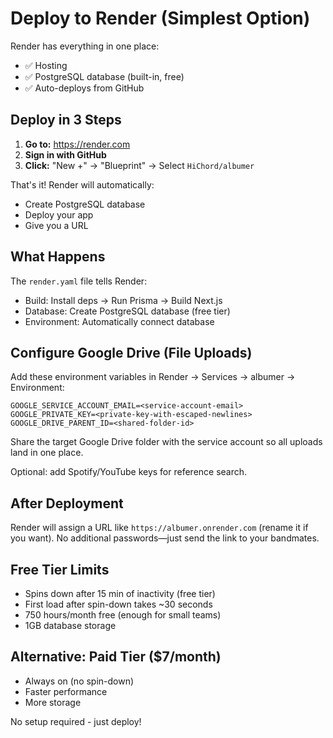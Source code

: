 # Deploy to Render (Simplest Option)

Render has everything in one place:
- ✅ Hosting
- ✅ PostgreSQL database (built-in, free)
- ✅ Auto-deploys from GitHub

## Deploy in 3 Steps

1. **Go to:** https://render.com
2. **Sign in with GitHub**
3. **Click:** "New +" → "Blueprint" → Select `HiChord/albumer`

That's it! Render will automatically:
- Create PostgreSQL database
- Deploy your app
- Give you a URL

## What Happens

The `render.yaml` file tells Render:
- Build: Install deps → Run Prisma → Build Next.js
- Database: Create PostgreSQL database (free tier)
- Environment: Automatically connect database

## Configure Google Drive (File Uploads)

Add these environment variables in Render → Services → albumer → Environment:

```
GOOGLE_SERVICE_ACCOUNT_EMAIL=<service-account-email>
GOOGLE_PRIVATE_KEY=<private-key-with-escaped-newlines>
GOOGLE_DRIVE_PARENT_ID=<shared-folder-id>
```

Share the target Google Drive folder with the service account so all uploads land in one place.

Optional: add Spotify/YouTube keys for reference search.

## After Deployment

Render will assign a URL like `https://albumer.onrender.com` (rename it if you want). No additional passwords—just send the link to your bandmates.

## Free Tier Limits

- Spins down after 15 min of inactivity (free tier)
- First load after spin-down takes ~30 seconds
- 750 hours/month free (enough for small teams)
- 1GB database storage

## Alternative: Paid Tier ($7/month)

- Always on (no spin-down)
- Faster performance
- More storage

No setup required - just deploy!

